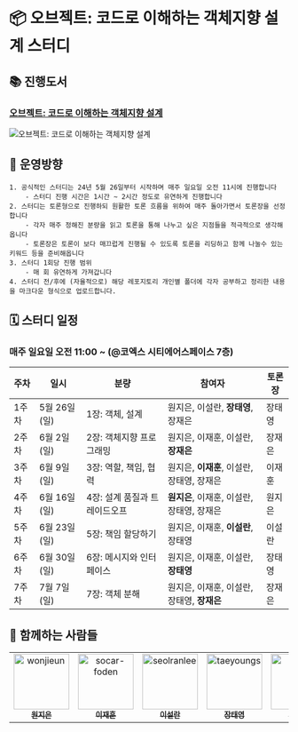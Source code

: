 # 📦 **오브젝트**: 코드로 이해하는 객체지향 설계 스터디

## 📚 진행도서

### [오브젝트: 코드로 이해하는 객체지향 설계](https://product.kyobobook.co.kr/detail/S000001766367)

<img alt="오브젝트: 코드로 이해하는 객체지향 설계" src="https://contents.kyobobook.co.kr/sih/fit-in/458x0/pdt/9791158391409.jpg">

## 🧭 운영방향

```
1. 공식적인 스터디는 24년 5월 26일부터 시작하며 매주 일요일 오전 11시에 진행합니다
    - 스터디 진행 시간은 1시간 ~ 2시간 정도로 유연하게 진행합니다
2. 스터디는 토론형으로 진행하되 원활한 토론 흐름을 위하여 매주 돌아가면서 토론장을 선정합니다
    - 각자 매주 정해진 분량을 읽고 토론을 통해 나누고 싶은 지점들을 적극적으로 생각해옵니다
    - 토론장은 토론이 보다 매끄럽게 진행될 수 있도록 토론을 리딩하고 함께 나눌수 있는 키워드 등을 준비해옵니다
3. 스터디 1회당 진행 범위
    - 매 회 유연하게 가져갑니다
4. 스터디 전/후에 (자율적으로) 해당 레포지토리 개인별 폴더에 각자 공부하고 정리한 내용을 마크다운 형식으로 업로드합니다.
```

## 🗓 스터디 일정

### 매주 일요일 오전 11:00 ~ (@코엑스 시티에어스페이스 7층)

| 주차  | 일시          | 분량            | 참여자                                     | 토론장 |
| ----- | ------------- | --------------- | ------------------------------------------ | ------ |
| 1주차 | 5월 26일 (일) | 1장: 객체, 설계 | 원지은, 이설란, **장태영**, 장재은 | 장태영 |
| 2주차 | 6월 2일 (일) | 2장: 객체지향 프로그래밍 | 원지은, 이재훈, 이설란, **장재은** | 장재은 |
| 3주차 | 6월 9일 (일) | 3장: 역할, 책임, 협력 | 원지은, **이재훈**, 이설란, 장태영, 장재은 | 이재훈 |
| 4주차 | 6월 16일 (일) | 4장: 설계 품질과 트레이드오프 | **원지은**, 이재훈, 이설란, 장태영, 장재은 | 원지은 |
| 5주차 | 6월 23일 (일) | 5장: 책임 할당하기 | 원지은, 이재훈, **이설란**, 장태영 | 이설란 |
| 6주차 | 6월 30일 (일) | 6장: 메시지와 인터페이스 | 원지은, 이재훈, 이설란, **장태영** | 장태영 |
| 7주차 | 7월 7일 (일) | 7장: 객체 분해 | 원지은, 이재훈, 이설란, 장태영, **장재은** | 장재은 |

## 👫 함께하는 사람들

<table>
    <tr>
      <td align="center">
          <a href="https://github.com/wonjieun">
              <img src="https://avatars.githubusercontent.com/u/17687444?v=4" width="100;" alt="wonjieun"/>
              <br />
              <sub><b>원지은</b></sub>
          </a>
      </td>
      <td align="center">
          <a href="https://github.com/socar-foden">
              <img src="https://avatars.githubusercontent.com/u/38021616?v=4" width="100;" alt="socar-foden"/>
              <br />
              <sub><b>이재훈</b></sub>
          </a>
      </td>
      <td align="center">
          <a href="https://github.com/seolranlee">
              <img src="https://avatars.githubusercontent.com/u/23238421?v=4" width="100;" alt="seolranlee"/>
              <br />
              <sub><b>이설란</b></sub>
          </a>
      </td>
      <td align="center">
          <a href="https://github.com/taeyoungs">
              <img src="https://avatars.githubusercontent.com/u/52184469?v=4" width="100;" alt="taeyoungs"/>
              <br />
              <sub><b>장태영</b></sub>
          </a>
      </td>
      <td align="center">
          <a href="https://github.com/jeje01">
              <img src="https://avatars.githubusercontent.com/u/33060748?v=4" width="100;" alt="jeje01"/>
              <br />
              <sub><b>장재은</b></sub>
          </a>
      </td>
    </tr>
</table>
